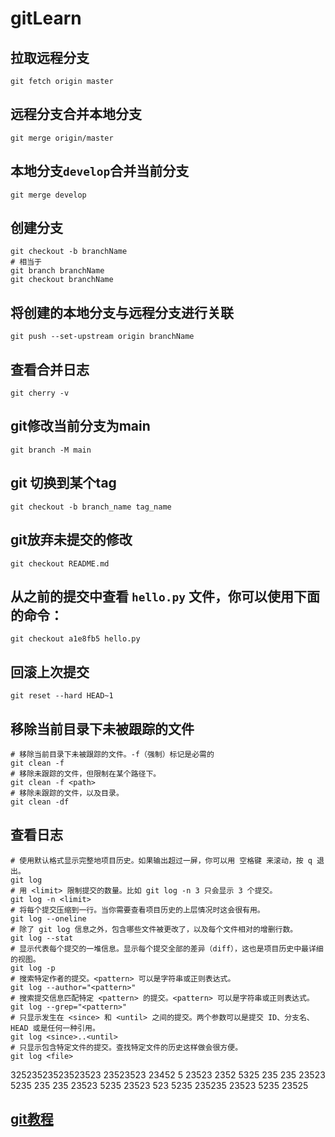 # gitLearn
## 拉取远程分支

```
git fetch origin master 
```

## 远程分支合并本地分支

```
git merge origin/master
```

## 本地分支`develop`合并当前分支

```
git merge develop
```

## 创建分支

```
git checkout -b branchName
# 相当于
git branch branchName
git checkout branchName
```

## 将创建的本地分支与远程分支进行关联

```
git push --set-upstream origin branchName
```

## 查看合并日志

```
git cherry -v
```

## git修改当前分支为main

```
git branch -M main
```

## git 切换到某个tag

```
git checkout -b branch_name tag_name
```

## git放弃未提交的修改

```
git checkout README.md 
```

## 从之前的提交中查看 `hello.py` 文件，你可以使用下面的命令：

```
git checkout a1e8fb5 hello.py
```

## 回滚上次提交

```
git reset --hard HEAD~1
```

## 移除当前目录下未被跟踪的文件

```
# 移除当前目录下未被跟踪的文件。-f（强制）标记是必需的
git clean -f
# 移除未跟踪的文件，但限制在某个路径下。
git clean -f <path>
# 移除未跟踪的文件，以及目录。
git clean -df
```

## 查看日志

```
# 使用默认格式显示完整地项目历史。如果输出超过一屏，你可以用 空格键 来滚动，按 q 退出。
git log
# 用 <limit> 限制提交的数量。比如 git log -n 3 只会显示 3 个提交。
git log -n <limit>
# 将每个提交压缩到一行。当你需要查看项目历史的上层情况时这会很有用。
git log --oneline
# 除了 git log 信息之外，包含哪些文件被更改了，以及每个文件相对的增删行数。
git log --stat
# 显示代表每个提交的一堆信息。显示每个提交全部的差异（diff），这也是项目历史中最详细的视图。
git log -p
# 搜索特定作者的提交。<pattern> 可以是字符串或正则表达式。
git log --author="<pattern>"
# 搜索提交信息匹配特定 <pattern> 的提交。<pattern> 可以是字符串或正则表达式。
git log --grep="<pattern>"
# 只显示发生在 <since> 和 <until> 之间的提交。两个参数可以是提交 ID、分支名、HEAD 或是任何一种引用。
git log <since>..<until>
# 只显示包含特定文件的提交。查找特定文件的历史这样做会很方便。
git log <file>

```
32523523523523523
23523523
23452
5
23523
2352
5325
235
235
23523
5235
235
235
23523
5235
23523
523
5235
235235
23523
5235
23525
## [git教程](https://github.com/geeeeeeeeek/git-recipes/wiki/)



